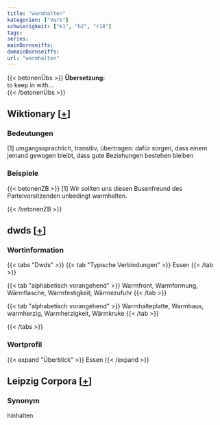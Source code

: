```yaml
---
title: "warmhalten"
kategorien: ["Verb"]
schwierigkeit: ["k1", "h2", "r18"]
tags:
series:
mainDornseiffs:
domainDornseiffs:
url: "warmhalten"
---
```


{{< betonenÜbs >}}
**Übersetzung:**  
to keep in with...  
{{< /betonenÜbs >}}

## Wiktionary [[+](https://de.wiktionary.org/wiki/warmhalten)]

### Bedeutungen
[1] umgangssprachlich, transitiv, übertragen: dafür sorgen, dass einem jemand gewogen bleibt, dass gute Beziehungen bestehen bleiben  

### Beispiele
{{< betonenZB >}}
[1] Wir sollten uns diesen Busenfreund des Parteivorsitzenden unbedingt warmhalten.  

{{< /betonenZB >}}


## dwds [[+](https://www.dwds.de/wb/warmhalten)]

### Wortinformation
{{< tabs "Dwds" >}}
{{< tab "Typische Verbindungen" >}}
Essen
{{< /tab >}}

{{< tab "alphabetisch vorangehend" >}}
Warmfront, Warmformung, Wärmflasche, Warmfestigkeit, Wärmezufuhr
{{< /tab >}}

{{< tab "alphabetisch vorangehend" >}}
Warmhalteplatte, Warmhaus, warmherzig, Warmherzigkeit, Wärmkruke
{{< /tab >}}

{{< /tabs >}}

### Wortprofil
{{< expand "Überblick" >}} Essen {{< /expand >}}

## Leipzig Corpora [[+](https://corpora.uni-leipzig.de/en/res?word=warmhalten&corpusId=deu_newscrawl-public_2018)]


### Synonym
hinhalten

